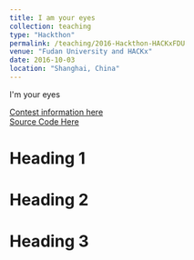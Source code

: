 ```yaml
---
title: I am your eyes
collection: teaching
type: "Hackthon"
permalink: /teaching/2016-Hackthon-HACKxFDU
venue: "Fudan University and HACKx"
date: 2016-10-03
location: "Shanghai, China"
---
```


I'm your eyes


[Contest information here](https://www.hackx.org/projects/34) <br>
[Source Code Here](https://github.com/ChaokunChang/I-am-your-eyes)

Heading 1
======

Heading 2
======

Heading 3
======